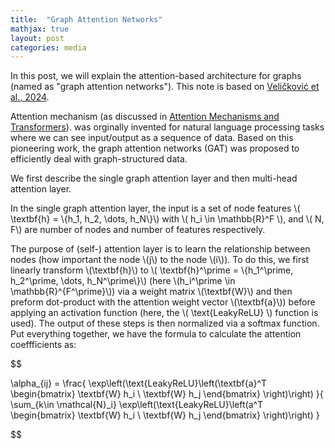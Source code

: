 ```yaml
---
title:  "Graph Attention Networks"
mathjax: true
layout: post
categories: media
---
```


In this post, we will explain the attention-based architecture for graphs (named as "graph attention networks"). This note is based on [Veličković et al., 2024](https://arxiv.org/abs/1710.10903).

Attention mechanism (as discussed in [Attention Mechanisms and Transformers](https://tqv-notes.github.io/Attention-Mechanisms-and-Transformers//)). was orginally invented for natural language processing tasks where we can see input/output as a sequence of data. Based on this pioneering work, the graph attention networks (GAT) was proposed to efficiently deal with graph-structured data.

We first describe the single graph attention layer and then multi-head attention layer.

In the single graph attention layer, the input is a set of node features \\( \textbf{h} = \\{h_1, h_2, \dots, h_N\\}\\) with \\( h_i \in \mathbb{R}^F \\), and \\( N, F\\) are number of nodes and number of features respectively.

The purpose of (self-) attention layer is to learn the relationship between nodes (how important the node \\(j\\) to the node \\(i\\)). To do this, we first linearly transform \\(\textbf{h}\\) to \\( \textbf{h}^\prime = \\{h_1^\prime, h_2^\prime, \dots, h_N^\prime\\}\\) (here \\(h_i^\prime \in \mathbb{R}^{F^\prime}\\)) via a weight matrix \\(\textbf{W}\\) and then preform dot-product with the attention weight vector \\(\textbf{a}\\)) before applying an activation function (here, the \\( \text{LeakyReLU} \\) function is used). The output of these steps is then normalized via a softmax function. Put everything together, we have the formula to calculate the attention coeffficients as:

$$

\alpha_{ij} = \frac{ \exp\left(\text{LeakyReLU}\left(\textbf{a}^T \begin{bmatrix}
           \textbf{W} h_i \\
           \textbf{W} h_j
         \end{bmatrix} \right)\right) }{ \sum_{k\in \mathcal{N}_i} \exp\left(\text{LeakyReLU}\left(a^T \begin{bmatrix}
           \textbf{W} h_i \\
           \textbf{W} h_j
         \end{bmatrix} \right)\right) }

$$
